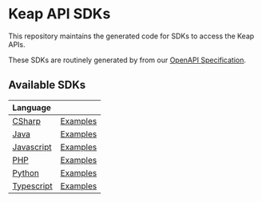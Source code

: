 # Keap API SDKs
This repository maintains the generated code for SDKs to access the Keap APIs.

These SDKs are routinely generated by from our [OpenAPI Specification](https://github.com/infusionsoft/keap-sdk/blob/main/sdks/v2/swagger.yml).

## Available SDKs
| Language | |
| :---------------- | :------: |
| [CSharp](https://github.com/infusionsoft/keap-sdk/blob/main/sdks/v2/csharp/README.md) | [Examples](https://github.com/infusionsoft/keap-sdk/tree/main/samples/v2/csharp) |
| [Java](https://github.com/infusionsoft/keap-sdk/tree/main/sdks/v2/java/README.md) | [Examples](https://github.com/infusionsoft/keap-sdk/tree/main/samples/v2/java) |
| [Javascript](https://github.com/infusionsoft/keap-sdk/tree/main/sdks/v2/javascript/README.md) | [Examples](https://github.com/infusionsoft/keap-sdk/tree/main/samples/v2/javascript) |
| [PHP](https://github.com/infusionsoft/keap-sdk/tree/main/sdks/v2/php/README.md) | [Examples](https://github.com/infusionsoft/keap-sdk/tree/main/samples/v2/php) |
| [Python](https://github.com/infusionsoft/keap-sdk/tree/main/sdks/v2/python/README.md) | [Examples](https://github.com/infusionsoft/keap-sdk/tree/main/samples/v2/python) |
| [Typescript](https://github.com/infusionsoft/keap-sdk/tree/main/sdks/v2/typescript/README.md) | [Examples](https://github.com/infusionsoft/keap-sdk/tree/main/samples/v2/typescript) |
